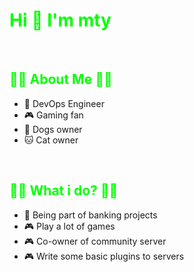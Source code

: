 # <span style="color: lime"> **Hi 👋 I'm mty** </span>
<br>

## <span style="color: lime">🤷‍♂️ **About Me** 🤷‍♂️</span>
- 🎉 DevOps Engineer
- 🎮 Gaming fan
- 🐶 Dogs owner
- 🐱 Cat owner
<br>

## <span style="color: lime">🤷‍♂️ **What i do?** 🤷‍♂️</span>
- 🎉 Being part of banking projects
- 🎮 Play a lot of games
- 🎮 Co-owner of community server
- 🎮 Write some basic plugins to servers
<br>
